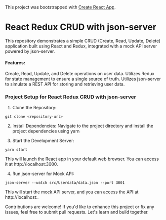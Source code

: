 This project was bootstrapped with [Create React App](https://github.com/facebook/create-react-app).

# React Redux CRUD with json-server

This repository demonstrates a simple CRUD (Create, Read, Update, Delete) application built using React and Redux, integrated with a mock API server powered by json-server.

#### Features:

Create, Read, Update, and Delete operations on user data.
Utilizes Redux for state management to ensure a single source of truth.
Utilizes json-server to simulate a REST API for storing and retrieving user data.

### Project Setup for React Redux CRUD with json-server

1. Clone the Repository:
```
git clone <repository-url>
```

2. Install Dependencies:
Navigate to the project directory and install the project dependencies using yarn

3. Start the Development Server:
```
yarn start
```

This will launch the React app in your default web browser. You can access it at http://localhost:3000.

4. Run json-server for Mock API:
```
json-server --watch src/Userdata/data.json --port 3001
```

This will start the mock API server, and you can access the API at http://localhost:.

Contributions are welcome! If you'd like to enhance this project or fix any issues, feel free to submit pull requests. Let's learn and build together.
